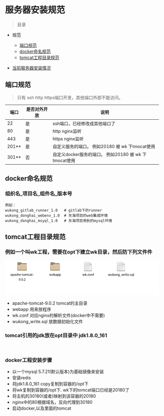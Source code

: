 # 服务器安装规范

> 目录


* 规范
    * [端口规范](#端口规范)
    * [docker命名规范](#docker命名规范)
    * [tomcat工程目录规范](#tomcat工程目录规范)

* [当前服务器安装情况](#当前服务器安装情况)



## 端口规范

> 只有 ssh http https端口开发，其他端口外部不能访问。


端口 | 是否对外开放 | 说明| 
--------- | --------| --------|
22 | 是 |  ssh端口，已经修改成其他端口了 |
80 | 是 |  http nginx监听 |
443 | 是 |  https nginx监听 |
201** | 是 |  自定义服务的端口。 例如20180 被 wk 下tmocat使用 |
301** | 否 |  自定义docker服务的端口。 例如20180 被 wk 下tmocat使用 |



## docker命名规范

### 组织名_项目名_组件名_版本号

    例如：
    wukong_gitlab_runner_1.0   # gitlab下的runner
    wukong_donghai_webenv_1.0  # 东海项目的web集成环境
    wukong_donghai_msyql_1.0   # 东海项目用到的mysql环境



## tomcat工程目录规范


### 例如一个叫wk工程，需要在opt下建立wk目录，然后防下列文件件

![alt](imgs/app_dir_tomcat.png)

* apache-tomcat-9.0.2 tomcat的主目录
* webapp  用来放程序
* wk.conf 对应nginx的解析文件(docker中不需要)
* wukong_write.sql 放数据初始化文件

### tomcat引用的jdk放在opt目录中 jdk1.8.0_161

<br>

### docker工程安装步骤

* 以一个mysql 5.7.21(默认版本)为基础镜像来安装
* 安装redis
* 将jdk1.8.0_161 copy复制到容器的/opt下
* 将wk复制到容器的/opt下. wk下的tomcat端口已经是20180了
* 将主机的30180(或者)映射到该容器的20180
* nginx中的80根据域名，反向代理到30180
* 启动docker,以及里面的tomcat






